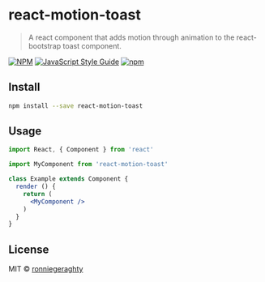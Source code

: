 # react-motion-toast

> A react component that adds motion through animation to the react-bootstrap toast component. 

[![NPM](https://img.shields.io/npm/v/react-motion-toast.svg)](https://www.npmjs.com/package/react-motion-toast)
[![JavaScript Style Guide](https://img.shields.io/badge/code_style-standard-brightgreen.svg)](https://standardjs.com)
[![npm](https://img.shields.io/npm/dt/react-motion-toast)](https://www.npmjs.com/package/react-motion-toast)

## Install

```bash
npm install --save react-motion-toast
```

## Usage

```jsx
import React, { Component } from 'react'

import MyComponent from 'react-motion-toast'

class Example extends Component {
  render () {
    return (
      <MyComponent />
    )
  }
}
```

## License

MIT © [ronniegeraghty](https://github.com/ronniegeraghty)
